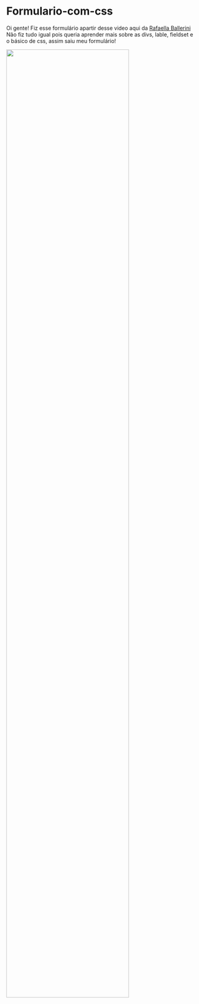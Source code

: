 # Formulario-com-css
Oi gente! Fiz esse formulário apartir desse video aqui da 
<a href="https://www.youtube.com/watch?v=wwqOJ2o84S4&ab_channel=RafaellaBallerini">Rafaella Ballerini</a> <br>
Não fiz tudo igual pois queria aprender mais sobre as divs, lable, fieldset e o básico de css, assim saiu meu formulário!


<img src="https://user-images.githubusercontent.com/102502556/191887910-6aa41f1b-84f4-40cc-bf70-30d225e6b117.png" width="80%">
